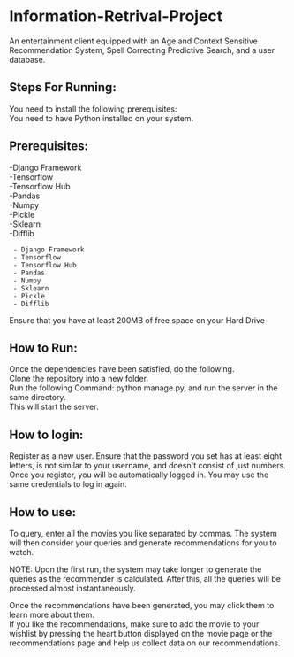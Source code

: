 # Information-Retrival-Project
An entertainment client equipped with an Age and Context Sensitive Recommendation System, Spell Correcting Predictive Search, and a user database.

## Steps For Running:
You need to install the following prerequisites: <br>
You need to have Python installed on your system.

## Prerequisites:
-Django Framework <br>
-Tensorflow <br>
-Tensorflow Hub <br>
-Pandas  <br>
-Numpy  <br>
-Pickle <br>
-Sklearn <br>
-Difflib <br>

     - Django Framework
     - Tensorflow
     - Tensorflow Hub
     - Pandas
     - Numpy
     - Sklearn
     - Pickle
     - Difflib
Ensure that you have at least 200MB of free space on your Hard Drive <br>

## How to Run:
Once the dependencies have been satisfied, do the following. <br>
Clone the repository into a new folder. <br>
Run the following Command: python manage.py, and run the server in the same directory. <br>
This will start the server. <br>

## How to login:
Register as a new user. Ensure that the password you set has at least eight letters, is not similar to your username, and doesn't consist of just numbers. <br>
Once you register, you will be automatically logged in. You may use the same credentials to log in again. <br>

## How to use:
To query, enter all the movies you like separated by commas. The system will then consider your queries and generate recommendations for you to watch. <br>

NOTE: Upon the first run, the system may take longer to generate the queries as the recommender is calculated. After this, all the queries will be processed almost instantaneously. <br>

Once the recommendations have been generated, you may click them to learn more about them. <br>
If you like the recommendations, make sure to add the movie to your wishlist by pressing the heart button displayed on the movie page or the recommendations page and help us collect data on our recommendations. <br>

